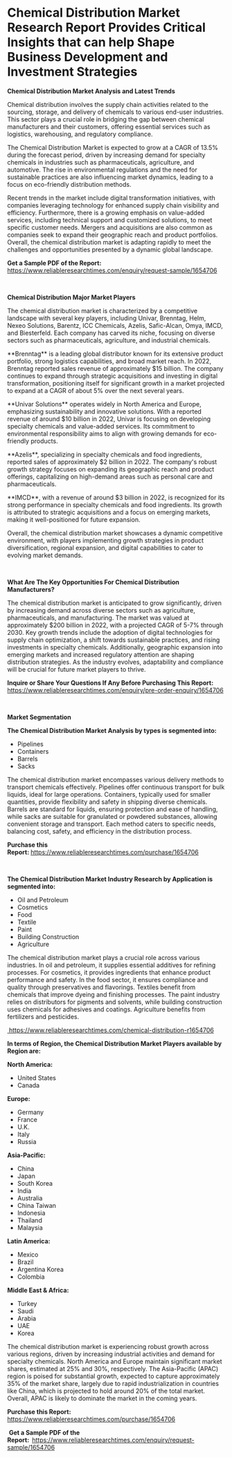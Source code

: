 <p><h1>Chemical Distribution Market Research Report Provides Critical Insights that can help Shape Business Development and Investment Strategies</h1></p><p><strong>Chemical Distribution Market Analysis and Latest Trends</strong></p>
<p><p>Chemical distribution involves the supply chain activities related to the sourcing, storage, and delivery of chemicals to various end-user industries. This sector plays a crucial role in bridging the gap between chemical manufacturers and their customers, offering essential services such as logistics, warehousing, and regulatory compliance.</p><p>The Chemical Distribution Market is expected to grow at a CAGR of 13.5% during the forecast period, driven by increasing demand for specialty chemicals in industries such as pharmaceuticals, agriculture, and automotive. The rise in environmental regulations and the need for sustainable practices are also influencing market dynamics, leading to a focus on eco-friendly distribution methods.</p><p>Recent trends in the market include digital transformation initiatives, with companies leveraging technology for enhanced supply chain visibility and efficiency. Furthermore, there is a growing emphasis on value-added services, including technical support and customized solutions, to meet specific customer needs. Mergers and acquisitions are also common as companies seek to expand their geographic reach and product portfolios. Overall, the chemical distribution market is adapting rapidly to meet the challenges and opportunities presented by a dynamic global landscape.</p></p>
<p><strong>Get a Sample PDF of the Report:&nbsp;</strong> <a href="https://www.reliableresearchtimes.com/enquiry/request-sample/1654706?utm_campaign=3081&utm_medium=2&utm_source=Github&utm_content=ia&utm_term=16042025&utm_id=chemical-distribution">https://www.reliableresearchtimes.com/enquiry/request-sample/1654706</a></p>
<p>&nbsp;</p>
<p><strong>Chemical Distribution Major Market Players</strong></p>
<p><p>The chemical distribution market is characterized by a competitive landscape with several key players, including Univar, Brenntag, Helm, Nexeo Solutions, Barentz, ICC Chemicals, Azelis, Safic-Alcan, Omya, IMCD, and Biesterfeld. Each company has carved its niche, focusing on diverse sectors such as pharmaceuticals, agriculture, and industrial chemicals.</p><p>**Brenntag** is a leading global distributor known for its extensive product portfolio, strong logistics capabilities, and broad market reach. In 2022, Brenntag reported sales revenue of approximately $15 billion. The company continues to expand through strategic acquisitions and investing in digital transformation, positioning itself for significant growth in a market projected to expand at a CAGR of about 5% over the next several years.</p><p>**Univar Solutions** operates widely in North America and Europe, emphasizing sustainability and innovative solutions. With a reported revenue of around $10 billion in 2022, Univar is focusing on developing specialty chemicals and value-added services. Its commitment to environmental responsibility aims to align with growing demands for eco-friendly products.</p><p>**Azelis**, specializing in specialty chemicals and food ingredients, reported sales of approximately $2 billion in 2022. The company's robust growth strategy focuses on expanding its geographic reach and product offerings, capitalizing on high-demand areas such as personal care and pharmaceuticals.</p><p>**IMCD**, with a revenue of around $3 billion in 2022, is recognized for its strong performance in specialty chemicals and food ingredients. Its growth is attributed to strategic acquisitions and a focus on emerging markets, making it well-positioned for future expansion.</p><p>Overall, the chemical distribution market showcases a dynamic competitive environment, with players implementing growth strategies in product diversification, regional expansion, and digital capabilities to cater to evolving market demands.</p></p>
<p>&nbsp;</p>
<p><strong>What Are The Key Opportunities For Chemical Distribution Manufacturers?</strong></p>
<p><p>The chemical distribution market is anticipated to grow significantly, driven by increasing demand across diverse sectors such as agriculture, pharmaceuticals, and manufacturing. The market was valued at approximately $200 billion in 2022, with a projected CAGR of 5-7% through 2030. Key growth trends include the adoption of digital technologies for supply chain optimization, a shift towards sustainable practices, and rising investments in specialty chemicals. Additionally, geographic expansion into emerging markets and increased regulatory attention are shaping distribution strategies. As the industry evolves, adaptability and compliance will be crucial for future market players to thrive.</p></p>
<p><strong>Inquire or Share Your Questions If Any Before Purchasing This Report:</strong> <a href="https://www.reliableresearchtimes.com/enquiry/pre-order-enquiry/1654706?utm_campaign=3081&utm_medium=2&utm_source=Github&utm_content=ia&utm_term=16042025&utm_id=chemical-distribution">https://www.reliableresearchtimes.com/enquiry/pre-order-enquiry/1654706</a></p>
<p>&nbsp;</p>
<p><strong>Market Segmentation</strong></p>
<p><strong>The Chemical Distribution Market Analysis by types is segmented into:</strong></p>
<p><ul><li>Pipelines</li><li>Containers</li><li>Barrels</li><li>Sacks</li></ul></p>
<p><p>The chemical distribution market encompasses various delivery methods to transport chemicals effectively. Pipelines offer continuous transport for bulk liquids, ideal for large operations. Containers, typically used for smaller quantities, provide flexibility and safety in shipping diverse chemicals. Barrels are standard for liquids, ensuring protection and ease of handling, while sacks are suitable for granulated or powdered substances, allowing convenient storage and transport. Each method caters to specific needs, balancing cost, safety, and efficiency in the distribution process.</p></p>
<p><strong>Purchase this Report:&nbsp;</strong><a href="https://www.reliableresearchtimes.com/purchase/1654706?utm_campaign=3081&utm_medium=2&utm_source=Github&utm_content=ia&utm_term=16042025&utm_id=chemical-distribution">https://www.reliableresearchtimes.com/purchase/1654706</a></p>
<p>&nbsp;</p>
<p><strong>The Chemical Distribution Market Industry Research by Application is segmented into:</strong></p>
<p><ul><li>Oil and Petroleum</li><li>Cosmetics</li><li>Food</li><li>Textile</li><li>Paint</li><li>Building Construction</li><li>Agriculture</li></ul></p>
<p><p>The chemical distribution market plays a crucial role across various industries. In oil and petroleum, it supplies essential additives for refining processes. For cosmetics, it provides ingredients that enhance product performance and safety. In the food sector, it ensures compliance and quality through preservatives and flavorings. Textiles benefit from chemicals that improve dyeing and finishing processes. The paint industry relies on distributors for pigments and solvents, while building construction uses chemicals for adhesives and coatings. Agriculture benefits from fertilizers and pesticides.</p></p>
<p><a href="https://www.reliableresearchtimes.com/chemical-distribution-r1654706?utm_campaign=3081&utm_medium=2&utm_source=Github&utm_content=ia&utm_term=16042025&utm_id=chemical-distribution">&nbsp;https://www.reliableresearchtimes.com/chemical-distribution-r1654706</a></p>
<p><strong>In terms of Region, the Chemical Distribution Market Players available by Region are:</strong></p>
<p>
    <p> <strong> North America: </strong>
        <ul>
            <li>United States</li>
            <li>Canada</li>
        </ul>
        </p> 
    <p> <strong> Europe: </strong>
        <ul>
            <li>Germany</li>
            <li>France</li>
            <li>U.K.</li>
            <li>Italy</li>
            <li>Russia</li>
        </ul>
        </p> 
    <p> <strong> Asia-Pacific: </strong>
        <ul>
            <li>China</li>
            <li>Japan</li>
            <li>South Korea</li>
            <li>India</li>
            <li>Australia</li>
            <li>China Taiwan</li>
            <li>Indonesia</li>
            <li>Thailand</li>
            <li>Malaysia</li>
        </ul>
        </p> 
    <p> <strong> Latin America: </strong>
        <ul>
            <li>Mexico</li>
            <li>Brazil</li>
            <li>Argentina Korea</li>
            <li>Colombia</li>
        </ul>
        </p> 
    <p> <strong> Middle East & Africa: </strong>
        <ul>
            <li>Turkey</li>
            <li>Saudi</li>
            <li>Arabia</li>
            <li>UAE</li>
            <li>Korea</li>
        </ul>
    </p>
    </p>
<p><p>The chemical distribution market is experiencing robust growth across various regions, driven by increasing industrial activities and demand for specialty chemicals. North America and Europe maintain significant market shares, estimated at 25% and 30%, respectively. The Asia-Pacific (APAC) region is poised for substantial growth, expected to capture approximately 35% of the market share, largely due to rapid industrialization in countries like China, which is projected to hold around 20% of the total market. Overall, APAC is likely to dominate the market in the coming years.</p></p>
<p><strong>Purchase this Report: </strong><a href="https://www.reliableresearchtimes.com/purchase/1654706?utm_campaign=3081&utm_medium=2&utm_source=Github&utm_content=ia&utm_term=16042025&utm_id=chemical-distribution">https://www.reliableresearchtimes.com/purchase/1654706</a></p>
<p>&nbsp;<strong>Get a Sample PDF of the Report:&nbsp;&nbsp;</strong><a href="https://www.reliableresearchtimes.com/enquiry/request-sample/1654706?utm_campaign=3081&utm_medium=2&utm_source=Github&utm_content=ia&utm_term=16042025&utm_id=chemical-distribution">https://www.reliableresearchtimes.com/enquiry/request-sample/1654706</a></p>
<p><strong></strong></p>
<p><p></p><p></p><p></p></p>